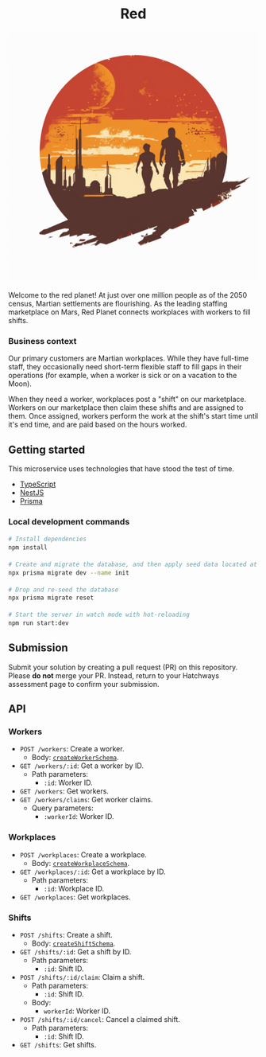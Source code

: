 <h1 align="center">Red </h1>
<img src="./assets/red-planet.webp" alt="Red Planet Staffing" >

Welcome to the red planet! At just over one million people as of the 2050 census, Martian settlements are flourishing. As the leading staffing marketplace on Mars, Red Planet connects workplaces with workers to fill shifts.

### Business context

Our primary customers are Martian workplaces. While they have full-time staff, they occasionally need short-term flexible staff to fill gaps in their operations (for example, when a worker is sick or on a vacation to the Moon).

When they need a worker, workplaces post a "shift" on our marketplace. Workers on our marketplace then claim these shifts and are assigned to them. Once assigned, workers perform the work at the shift's start time until it's end time, and are paid based on the hours worked.

## Getting started

This microservice uses technologies that have stood the test of time.

- [TypeScript](https://www.typescriptlang.org/)
- [NestJS](https://docs.nestjs.com/)
- [Prisma](https://www.prisma.io/docs/concepts/components/prisma-client)

### Local development commands

```bash
# Install dependencies
npm install

# Create and migrate the database, and then apply seed data located at `./prisma/seed`
npx prisma migrate dev --name init

# Drop and re-seed the database
npx prisma migrate reset

# Start the server in watch mode with hot-reloading
npm run start:dev
```

## Submission

Submit your solution by creating a pull request (PR) on this repository. Please **do not** merge your PR. Instead, return to your Hatchways assessment page to confirm your submission.

## API

### Workers

- `POST /workers`: Create a worker.
  - Body: [`createWorkerSchema`](./src/modules/workers/workers.schemas.ts).
- `GET /workers/:id`: Get a worker by ID.
  - Path parameters:
    - `:id`: Worker ID.
- `GET /workers`: Get workers.
- `GET /workers/claims`: Get worker claims.
  - Query parameters:
    - `:workerId`: Worker ID.

### Workplaces

- `POST /workplaces`: Create a workplace.
  - Body: [`createWorkplaceSchema`](./src/modules/workplaces/workplaces.schemas.ts).
- `GET /workplaces/:id`: Get a workplace by ID.
  - Path parameters:
    - `:id`: Workplace ID.
- `GET /workplaces`: Get workplaces.

### Shifts

- `POST /shifts`: Create a shift.
  - Body: [`createShiftSchema`](./src/modules/shifts/shifts.schemas.ts).
- `GET /shifts/:id`: Get a shift by ID.
  - Path parameters:
    - `:id`: Shift ID.
- `POST /shifts/:id/claim`: Claim a shift.
  - Path parameters:
    - `:id`: Shift ID.
  - Body:
    - `workerId`: Worker ID.
- `POST /shifts/:id/cancel`: Cancel a claimed shift.
  - Path parameters:
    - `:id`: Shift ID.
- `GET /shifts`: Get shifts.
